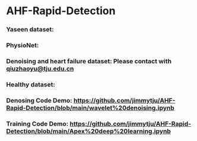 # AHF-Rapid-Detection
### Yaseen dataset:
### PhysioNet:
### Denoising and heart failure dataset: Please contact with qiuzhaoyu@tju.edu.cn
### Healthy dataset:


### Denosing Code Demo: https://github.com/jimmytju/AHF-Rapid-Detection/blob/main/wavelet%20denoising.ipynb
### Training Code Demo: https://github.com/jimmytju/AHF-Rapid-Detection/blob/main/Apex%20deep%20learning.ipynb

